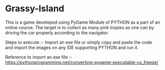 # Grassy-Island
This is a game developed using PyGame Module of PYTHON as a part of an online course.
The target is to collect as many pink tropies as one can by driving the car properly according to the navigator.

Steps to execute :- Import an exe file or simply copy and paste the code and import the images on any IDE supporting PYTHON and run it.

Reference to import an exe file :- https://pythonprogramming.net/converting-pygame-executable-cx_freeze/

